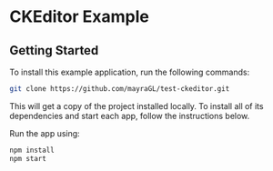 # CKEditor Example
 
## Getting Started

To install this example application, run the following commands:

```bash
git clone https://github.com/mayraGL/test-ckeditor.git
```

This will get a copy of the project installed locally. To install all of its dependencies and start each app, follow the instructions below.

Run the app using:
 
```bash
npm install
npm start
```

